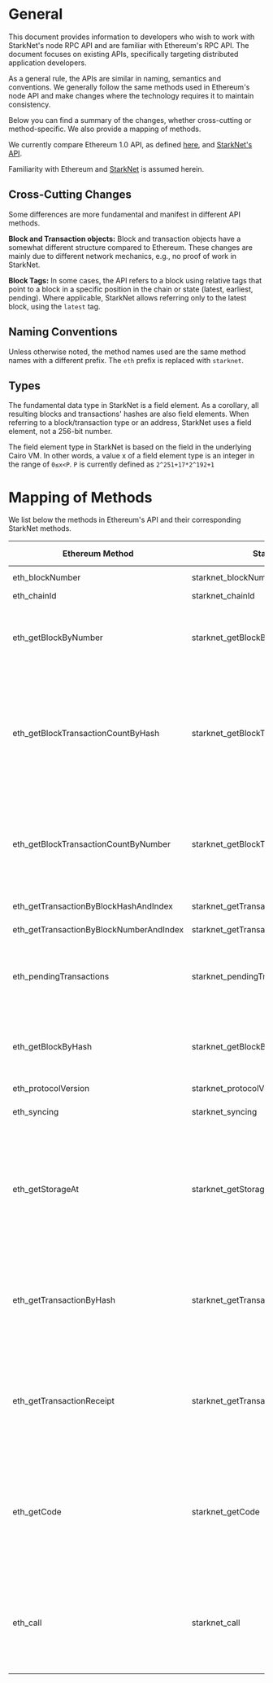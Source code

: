 # General

This document provides information to developers who wish to work with StarkNet's node RPC API and
are familiar with Ethereum's RPC API. The document focuses on existing APIs, specifically targeting
distributed application developers.

As a general rule, the APIs are similar in naming, semantics and conventions. We generally follow
the same methods used in Ethereum's node API and make changes where the technology requires it to
maintain consistency.

Below you can find a summary of the changes, whether cross-cutting or method-specific. We also
provide a mapping of methods.

We currently compare Ethereum 1.0 API, as defined [here](https://github.com/ethereum/execution-apis),
 and [StarkNet's API](https://github.com/starkware-libs/starknet-specs/blob/master/api/starknet_api_openrpc.json).

Familiarity with Ethereum and [StarkNet](https://starkware.co/product/starknet/) is assumed herein.

## Cross-Cutting Changes

Some differences are more fundamental and manifest in different API methods.

**Block and Transaction objects:** Block and transaction objects have a somewhat different structure
 compared to Ethereum. These changes are mainly due to different network mechanics, e.g., no proof
 of work in StarkNet.

**Block Tags:** In some cases, the API refers to a block using relative tags that point to a block
in a specific position in the chain or state (latest, earliest, pending). Where applicable,
StarkNet allows referring only to the latest block, using the `latest` tag.

## Naming Conventions

Unless otherwise noted, the method names used are the same method names with a different prefix.
The `eth` prefix is replaced with `starknet`.

## Types

The fundamental data type in StarkNet is a field element. As a corollary, all resulting blocks and
transactions' hashes are also field elements. When referring to a block/transaction type or an
address, StarkNet uses a field element, not a 256-bit number.

The field element type in StarkNet is based on the field in the underlying Cairo VM.
In other words, a value x of a field element type is an integer in the range of `0≤x<P`. `P` is currently defined as `2^251+17*2^192+1`

# Mapping of Methods

We list below the methods in Ethereum's API and their corresponding StarkNet methods.

|Ethereum Method|StarkNet Method|Differences From Ethereum|
|---------------|---------------|-------------------------|
|eth_blockNumber|starknet_blockNumber|Will return only the block number |
|eth_chainId|starknet_chainId| |
|eth_getBlockByNumber|starknet_getBlockByNumber|<ul><li> Doesn’t have the include transactions input.</li><li> The result key is “result”.</li></ul> |
|eth_getBlockTransactionCountByHash|starknet_getBlockTransactionCountByHash|<ul><li> Supports also “latest” block tag as input</li><li> The result is always an integer</li><li> The response key is “result”.</li><li> May return an error for invalid block hash.</li></ul> |
|eth_getBlockTransactionCountByNumber|starknet_getBlockTransactionCountByNumber|<ul><li> Block number input is given as a decimal integer.</li><li> The result key is “result”.</li><li> May return an error for invalid block number.</li></ul> |
|eth_getTransactionByBlockHashAndIndex|starknet_getTransactionByBlockHashAndIndex|<li> The Index is given as a decimal integer. |
|eth_getTransactionByBlockNumberAndIndex|starknet_getTransactionByBlockNumberAndIndex|<li> The index is given as a decimal integer. |
|eth_pendingTransactions|starknet_pendingTransactions|<ul><li> The result key is “result”.</li><li> Will not return market fee parameters.</li></ul> |
|eth_getBlockByHash|starknet_getBlockByHash|<ul><li> Doesn’t have the include transactions input.</li><li> The result key is “result”.</li></ul> |
|eth_protocolVersion|starknet_protocolVersion|
|eth_syncing|starknet_syncing|<li> The result will not include known and pulled states
|eth_getStorageAt|starknet_getStorageAt|<ul><li> Accepts a block hash instead of a block number</li><li> The result key is “result”.</li><li> The result type is a field element.</li><li> Will return errors for invalid contract or storage keys.</li></ul> |
|eth_getTransactionByHash|starknet_getTransactionByHash|<ul><li> Input key is “transaction_hash”.</li><li> The result key is “result”.</li><li> Will not return null.</li><li> Will return an error for an invalid transaction hash.</li></ul> |
|eth_getTransactionReceipt|starknet_getTransactionReceipt|<ul><li> Input key is “transaction_hash”.</li><li> The result key is “result”.</li><li> Will not return null.</li><li> Will return an error for an invalid transaction hash.</li></ul> |
|eth_getCode|starknet_getCode|<ul><li> The input key is “contract_address”.</li><li> Does not accept a block number.</li><li> Will return byte code (field elements) and ABI.</li><li> Will return an error for an invalid contract address.</li></ul> |
|eth_call|starknet_call|<ul><li> Input transaction is different.</li><li> Input block designated by hash.</li><li> Will return errors for invalid contract address| message selector| call data| or general error.</li></ul> |

